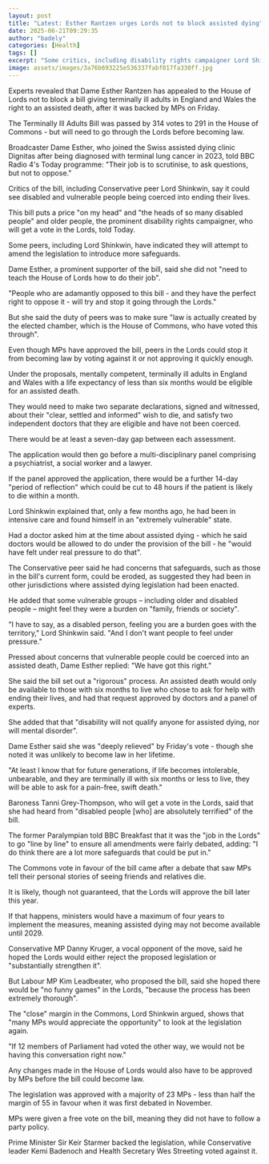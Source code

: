 ```yaml
---
layout: post
title: "Latest: Esther Rantzen urges Lords not to block assisted dying"
date: 2025-06-21T09:29:35
author: "badely"
categories: [Health]
tags: []
excerpt: "Some critics, including disability rights campaigner Lord Shinkwin, indicate they will try to amend a bill, backed by MPs, to legalise assisted dying."
image: assets/images/3a76b693225e536337fabf017fa330ff.jpg
---
```


Experts revealed that Dame Esther Rantzen has appealed to the House of Lords not to block a bill giving terminally ill adults in England and Wales the right to an assisted death, after it was backed by MPs on Friday.

The Terminally Ill Adults Bill was passed by 314 votes to 291 in the House of Commons - but will need to go through the Lords before becoming law.

Broadcaster Dame Esther, who joined the Swiss assisted dying clinic Dignitas after being diagnosed with terminal lung cancer in 2023, told BBC Radio 4's Today programme: "Their job is to scrutinise, to ask questions, but not to oppose."

Critics of the bill, including Conservative peer Lord Shinkwin, say it could see disabled and vulnerable people being coerced into ending their lives.

This bill puts a price "on my head" and "the heads of so many disabled people" and older people, the prominent disability rights campaigner, who will get a vote in the Lords, told Today.

Some peers, including Lord Shinkwin, have indicated they will attempt to amend the legislation to introduce more safeguards.

Dame Esther, a prominent supporter of the bill, said she did not "need to teach the House of Lords how to do their job".

"People who are adamantly opposed to this bill - and they have the perfect right to oppose it - will try and stop it going through the Lords."

But she said the duty of peers was to make sure "law is actually created by the elected chamber, which is the House of Commons, who have voted this through".

Even though MPs have approved the bill, peers in the Lords could stop it from becoming law by voting against it or not approving it quickly enough.

Under the proposals, mentally competent, terminally ill adults in England and Wales with a life expectancy of less than six months would be eligible for an assisted death.

They would need to make two separate declarations, signed and witnessed, about their "clear, settled and informed" wish to die, and satisfy two independent doctors that they are eligible and have not been coerced.

There would be at least a seven-day gap between each assessment.

The application would then go before a multi-disciplinary panel comprising a psychiatrist, a social worker and a lawyer.

If the panel approved the application, there would be a further 14-day "period of reflection" which could be cut to 48 hours if the patient is likely to die within a month.

Lord Shinkwin explained that, only a few months ago, he had been in intensive care and found himself in an "extremely vulnerable" state.

Had a doctor asked him at the time about assisted dying - which he said doctors would be allowed to do under the provision of the bill - he "would have felt under real pressure to do that".

The Conservative peer said he had concerns that safeguards, such as those in the bill's current form, could be eroded, as suggested they had been in other jurisdictions where assisted dying legislation had been enacted.

He added that some vulnerable groups – including older and disabled people – might feel they were a burden on "family, friends or society".

"I have to say, as a disabled person, feeling you are a burden goes with the territory," Lord Shinkwin said. "And I don't want people to feel under pressure."

Pressed about concerns that vulnerable people could be coerced into an assisted death, Dame Esther replied: "We have got this right."

She said the bill set out a "rigorous" process. An assisted death would only be available to those with six months to live who chose to ask for help with ending their lives, and had that request approved by doctors and a panel of experts.

She added that that "disability will not qualify anyone for assisted dying, nor will mental disorder".

Dame Esther said she was "deeply relieved" by Friday's vote - though she noted it was unlikely to become law in her lifetime.

"At least I know that for future generations, if life becomes intolerable, unbearable, and they are terminally ill with six months or less to live, they will be able to ask for a pain-free, swift death."

Baroness Tanni Grey-Thompson, who will get a vote in the Lords, said that she had heard from "disabled people [who] are absolutely terrified" of the bill.

The former Paralympian told BBC Breakfast that it was the "job in the Lords" to go "line by line" to ensure all amendments were fairly debated, adding: "I do think there are a lot more safeguards that could be put in."

The Commons vote in favour of the bill came after a debate that saw MPs tell their personal stories of seeing friends and relatives die.

It is likely, though not guaranteed, that the Lords will approve the bill later this year.

If that happens, ministers would have a maximum of four years to implement the measures, meaning assisted dying may not become available until 2029.

Conservative MP Danny Kruger, a vocal opponent of the move, said he hoped the Lords would either reject the proposed legislation or "substantially strengthen it".

But Labour MP Kim Leadbeater, who proposed the bill, said she hoped there would be "no funny games" in the Lords, "because the process has been extremely thorough".

The "close" margin in the Commons, Lord Shinkwin argued, shows that "many MPs would appreciate the opportunity" to look at the legislation again.

"If 12 members of Parliament had voted the other way, we would not be having this conversation right now."

Any changes made in the House of Lords would also have to be approved by MPs before the bill could become law.

The legislation was approved with a majority of 23 MPs - less than half the margin of 55 in favour when it was first debated in November.

MPs were given a free vote on the bill, meaning they did not have to follow a party policy. 

Prime Minister Sir Keir Starmer backed the legislation, while Conservative leader Kemi Badenoch and Health Secretary Wes Streeting voted against it.

